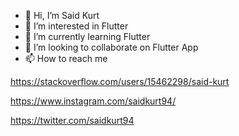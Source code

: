 - 👋 Hi, I’m Said Kurt
- 👀 I’m interested in Flutter
- 🌱 I’m currently learning Flutter
- 💞️ I’m looking to collaborate on Flutter App
- 📫 How to reach me 

https://stackoverflow.com/users/15462298/said-kurt

https://www.instagram.com/saidkurt94/

https://twitter.com/saidkurt94
